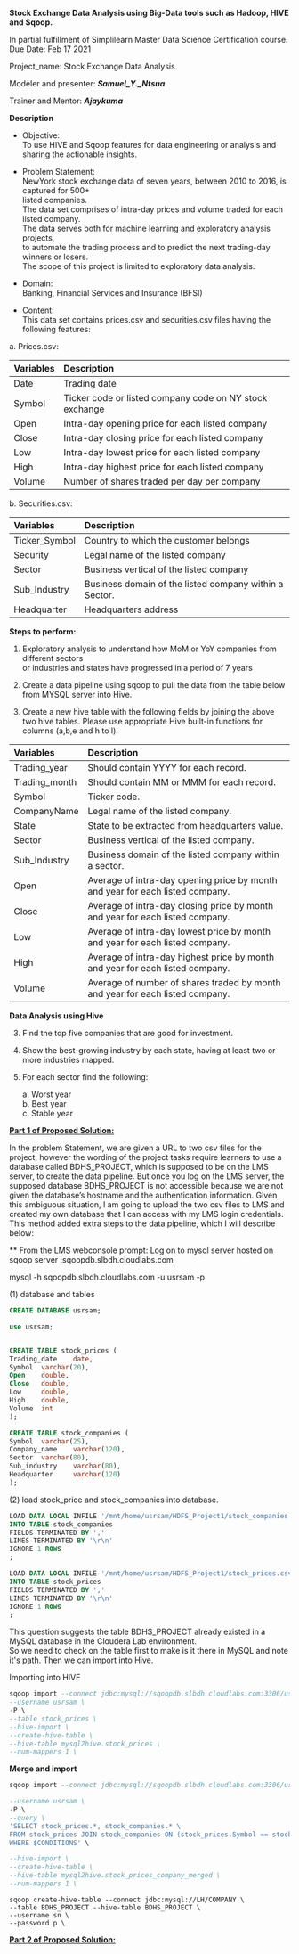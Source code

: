 **Stock Exchange Data Analysis using Big-Data tools such as Hadoop, HIVE and Sqoop.**  

In partial fulfillment of Simplilearn Master Data Science Certification course.  
Due Date: Feb 17 2021  

Project_name: Stock Exchange Data Analysis    

Modeler and presenter: ***Samuel_Y._Ntsua*** 

Trainer and Mentor: ***Ajaykuma*** 

**Description**  

- Objective:  
To use HIVE and Sqoop features for data engineering or analysis and sharing the actionable insights.  

- Problem Statement:  
NewYork stock exchange data of seven years, between 2010 to 2016, is captured for 500+  
listed companies.  
The data set comprises of intra-day prices and volume traded for each listed company.  
The data serves both for machine learning and exploratory analysis projects,  
to automate the trading process and to predict the next trading-day winners or losers.  
The scope of this project is limited to exploratory data analysis.  

- Domain:  
Banking, Financial Services and Insurance (BFSI)
- Content:  
This data set contains prices.csv and securities.csv files having the following features: 

a. Prices.csv:  

Variables                    | Description   
|:-----------------------------|:------------------------------------|  
| Date | Trading date|
| Symbol | Ticker code or listed company code on NY stock exchange  |
| Open | Intra-day opening price for each listed company  |
| Close | Intra-day closing price for each listed company  |
| Low | Intra-day lowest price for each listed company  |
| High | Intra-day highest price for each listed company  |
| Volume | Number of shares traded per day per company  |  

  b. Securities.csv:  

|Variables                    | Description   
|:-----------------------------|:------------------------------------|
| Ticker_Symbol | Country to which the customer belongs
| Security | Legal name of the listed company
| Sector | Business vertical of the listed company
| Sub_Industry| Business domain of the listed company within a Sector.
| Headquarter| Headquarters address

**Steps to perform:**

1) Exploratory analysis to understand how MoM or YoY companies from different sectors  
or industries and states have progressed in a period of 7 years

1) Create a data pipeline using sqoop to pull the data from the table below from MYSQL server into Hive.

2) Create a new hive table with the following fields by joining the above two hive tables.
Please use appropriate Hive built-in functions for columns (a,b,e and h to l).  

|Variables              | Description   
|:----------------------|:------------------------------------|
| Trading_year | Should contain YYYY for each record.|  
| Trading_month| Should contain MM or MMM for each record.|  
| Symbol| Ticker code.|  
| CompanyName| Legal name of the listed company.|  
| State| State to be extracted from headquarters value.|  
| Sector| Business vertical of the listed company.|  
| Sub_Industry| Business domain of the listed company within a sector.|  
| Open| Average of intra-day opening price by month and year for each listed company.|  
| Close| Average of intra-day closing price by month and year for each listed company.|  
| Low| Average of intra-day lowest price by month and year for each listed company.|  
| High| Average of intra-day highest price by month and year for each listed company.|  
| Volume| Average of number of shares traded by month and year for each listed company.|  

**Data Analysis using Hive**  

3) Find the top five companies that are good for investment.  
4) Show the best-growing industry by each state, having at least two or more industries mapped.  
5) For each sector find the following:  

    a. Worst year  
    b. Best year  
    c. Stable year  

[**Part 1 of Proposed Solution:**]()

In the problem Statement, we are given a URL to two csv files for the project; however the wording of the project tasks require learners to use a database called BDHS_PROJECT, which is supposed to be on the LMS server,  to create the data pipeline. But once you log on the LMS server, the supposed database BDHS_PROJECT is not accessible because we are not given the database’s hostname and the authentication information.
Given this ambiguous situation, I am going to upload the two csv files to LMS and created my own database that I can access with my LMS login credentials. This method added extra steps to the data pipeline, which I will describe below:

** From the LMS webconsole prompt:
Log on to mysql server hosted on sqoop server :sqoopdb.slbdh.cloudlabs.com

mysql -h sqoopdb.slbdh.cloudlabs.com -u usrsam -p

(1) database and tables
``` sql 
CREATE DATABASE usrsam;

use usrsam;
```  

``` sql

CREATE TABLE stock_prices (
Trading_date 	date,
Symbol 	varchar(20),
Open 	double,
Close 	double,
Low 	double,
High 	double,
Volume 	int
);

CREATE TABLE stock_companies (
Symbol 	varchar(25),
Company_name 	varchar(120),
Sector 	varchar(80),
Sub_industry 	varchar(80),
Headquarter 	varchar(120)
);
```  


(2) load stock_price and stock_companies into database.

```sql sqoop
LOAD DATA LOCAL INFILE '/mnt/home/usrsam/HDFS_Project1/stock_companies.csv'
INTO TABLE stock_companies
FIELDS TERMINATED BY ','
LINES TERMINATED BY '\r\n'
IGNORE 1 ROWS
;

LOAD DATA LOCAL INFILE '/mnt/home/usrsam/HDFS_Project1/stock_prices.csv'
INTO TABLE stock_prices
FIELDS TERMINATED BY ','
LINES TERMINATED BY '\r\n'
IGNORE 1 ROWS
;
```  

This question suggests the table BDHS_PROJECT already existed in a MySQL database in the Cloudera Lab environment.  
So we need to check on the table first to make is it there in MySQL and note it's path. Then we can import into Hive.  

Importing into HIVE

``` sql sqoop
sqoop import --connect jdbc:mysql://sqoopdb.slbdh.cloudlabs.com:3306/usrsam \  
--username usrsam \  
-P \  
--table stock_prices \  
--hive-import \  
--create-hive-table \  
--hive-table mysql2hive.stock_prices \  
--num-mappers 1 \ 

```

**Merge and import**  

```sql sqoop
sqoop import --connect jdbc:mysql://sqoopdb.slbdh.cloudlabs.com:3306/usrsam \

--username usrsam \
-P \
--query \
'SELECT stock_prices.*, stock_companies.* \
FROM stock_prices JOIN stock_companies ON (stock_prices.Symbol == stock_companies.Symbol) \
WHERE $CONDITIONS' \

--hive-import \
--create-hive-table \
--hive-table mysql2hive.stock_prices_company_merged \
--num-mappers 1 \
```  
```sqoop
sqoop create-hive-table --connect jdbc:mysql://LH/COMPANY \
--table BDHS_PROJECT --hive-table BDHS_PROJECT \
--username sn \
--password p \
``` 

[**Part 2 of Proposed Solution:**](https://github.com/samuel-ntsua/Big-Data_Hadoop_and_Spark_Developer/blob/8db81728cea971df4ae9bd398363fcde0137eb04/Final_project1_NYSE_DA_HDFS_Spark_sntsua.docx)  
